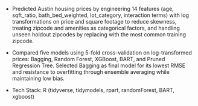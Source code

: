 - Predicted Austin housing prices by engineering 14 features (age, sqft_ratio, bath_bed_weighted, lot_category, interaction terms) with log transformations on price and square footage to reduce skewness, treating zipcode and amenities as categorical factors, and handling unseen holdout zipcodes by replacing with the most common training zipcode.

- Compared five models using 5-fold cross-validation on log-transformed prices: Bagging, Random Forest, XGBoost, BART, and Pruned Regression Tree. Selected Bagging as final model for its lowest RMSE and resistance to overfitting through ensemble averaging while maintaining low bias.

- Tech Stack: R (tidyverse, tidymodels, rpart, randomForest, BART, xgboost)
